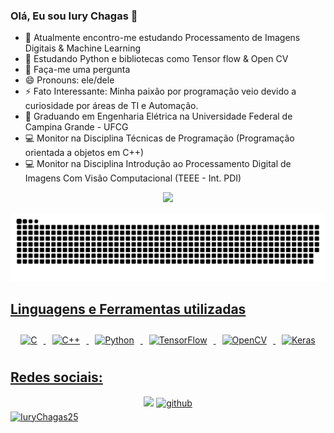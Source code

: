 ### Olá, Eu sou Iury Chagas 👋



- 🔭 Atualmente encontro-me estudando Processamento de Imagens Digitais & Machine Learning
- 🌱 Estudando Python e bibliotecas como Tensor flow & Open CV
- 💬 Faça-me uma pergunta
- 😄 Pronouns: ele/dele
- ⚡ Fato Interessante: Minha paixão por programação veio devido a curiosidade por áreas de TI e Automação.
- 🏫 Graduando em Engenharia Elétrica na Universidade Federal de Campina Grande - UFCG
- 💻 Monitor na Disciplina Técnicas de Programação (Programação orientada a objetos  em C++)
- 💻 Monitor na Disciplina Introdução ao Processamento Digital de Imagens Com Visão Computacional (TEEE - Int. PDI)

<div>
  <div align="center">
  <a href="https://github.com/IuryChagas25">
  <img height="180em" src="https://github-readme-stats.vercel.app/api?username=iurychagas25&show_icons=true&theme=dark&include_all_commits=true&count_private=true"/>
    
  ![Snake animation](https://github.com/IuryChagas25/IuryChagas25/blob/output/github-contribution-grid-snake.svg)
  
</div>
    
## Linguagens e Ferramentas utilizadas
  <div align="center">
  <img style="margin: 10px" src="https://profilinator.rishav.dev/skills-assets/c-original.svg" alt="C" height="50" /> 
  <img style="margin: 10px" src="https://profilinator.rishav.dev/skills-assets/cplusplus-original.svg" alt="C++" height="50" />  
  <img style="margin: 10px" src="https://profilinator.rishav.dev/skills-assets/python-original.svg" alt="Python" height="50" />  
  <img style="margin: 10px" src="https://profilinator.rishav.dev/skills-assets/tensorflow-icon.svg" alt="TensorFlow" height="50" />
  <img style="margin: 10px" src="https://profilinator.rishav.dev/skills-assets/opencv-icon.svg" alt="OpenCV" height="50" />   
  <img style="margin: 10px" src="https://profilinator.rishav.dev/skills-assets/keras.png" alt="Keras" height="50" />
    
</div>

## Redes sociais:
    
<div>
  <div align ="center">
  <a href="https://instagram.com/iurychagaas" target="_blank"><img src="https://img.shields.io/badge/-Instagram-%23E4405F?style=for-the-badge&logo=instagram&logoColor=white"        target="_blank"></a>
  <a href="https://github.com/IuryChagas25" target="_blank">
  <img src=https://img.shields.io/badge/github-%2324292e.svg?&style=for-the-badge&logo=github&logoColor=white target="_blank" alt=github style="margin-bottom: 5px;" />
    
    
</div>
    
  
 
  <img src="https://komarev.com/ghpvc/?username=IuryChagas25&color=blue" alt="IuryChagas25" /> 
  
